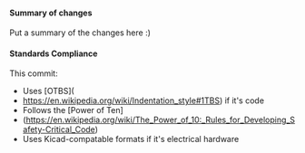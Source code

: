  #### Summary of changes    
Put a summary of the changes here :)          
    
#### Standards Compliance              
This commit:             
 - Uses [OTBS](
 - https://en.wikipedia.org/wiki/Indentation_style#1TBS) if it's code
 - Follows the [Power of Ten]
 - (https://en.wikipedia.org/wiki/The_Power_of_10:_Rules_for_Developing_Safety-Critical_Code)
 - Uses Kicad-compatable formats if it's electrical hardware
 
  
 
